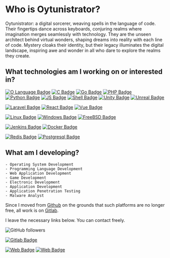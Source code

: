 # Who is Oytunistrator? 

Oytunistrator: a digital sorcerer, weaving spells in the language of code. Their fingertips dance across keyboards, conjuring realms where imagination merges seamlessly with technology. They are the unseen architect behind virtual wonders, shaping dreams into reality with each line of code. Mystery cloaks their identity, but their legacy illuminates the digital landscape, inspiring awe and wonder in all who dare to explore the realms they create.

## What technologies am I working on or interested in? 

[![O Language Badge](https://img.shields.io/badge/OLANG-purple?style=for-the-badge)](#)
[![C Badge](https://img.shields.io/badge/C/c++-blue?style=for-the-badge&logo=c&logoColor=white)](#) 
[![Go Badge](https://img.shields.io/badge/Go-9cf?style=for-the-badge&logo=go&logoColor=white)](#)
[![PHP Badge](https://img.shields.io/badge/PHP-777BB4?style=for-the-badge&logo=php&logoColor=white)](#) 
[![Python Badge](https://img.shields.io/badge/Python-3776AB?style=for-the-badge&logo=python&logoColor=white)](#)
[![JS Badge](https://img.shields.io/badge/JS-yellow?style=for-the-badge&logo=javascript&logoColor=white)](#) 
[![Shell Badge](https://img.shields.io/badge/Shell-green?style=for-the-badge&logo=gnu-bash&logoColor=black)](#)
[![Unity Badge](https://img.shields.io/badge/Unity-white?style=for-the-badge&logo=unity&logoColor=black)](#)
[![Unreal Badge](https://img.shields.io/badge/Unreal-black?style=for-the-badge&logo=unrealengine&logoColor=white)](#)

[![Laravel Badge](https://img.shields.io/badge/Laravel-FF2D20?style=for-the-badge&logo=laravel&logoColor=white)](#)
[![React Badge](https://img.shields.io/badge/React-61DAFB?style=for-the-badge&logo=react&logoColor=white)](#)
[![Vue Badge](https://img.shields.io/badge/Vue-9cf?style=for-the-badge&logo=v&logoColor=white)](#)


[![Linux Badge](https://img.shields.io/badge/Linux-FCC624?style=for-the-badge&logo=linux&logoColor=black)](#)
[![Windows Badge](https://img.shields.io/badge/Windows-blue?style=for-the-badge&logo=windows&logoColor=white)](#)
[![FreeBSD Badge](https://img.shields.io/badge/Unix-AB2B28?style=for-the-badge&logo=freebsd&logoColor=white)](#)


[![Jenkins Badge](https://img.shields.io/badge/Jenkins-D24939?style=for-the-badge&logo=jenkins&logoColor=white)](#)
[![Docker Badge](https://img.shields.io/badge/Docker-2496ED?style=for-the-badge&logo=docker&logoColor=white)](#)

[![Redis Badge](https://img.shields.io/badge/Redis-DC382D?style=for-the-badge&logo=redis&logoColor=white)](#)
[![Postgresql Badge](https://img.shields.io/badge/Postgresql-337691?style=for-the-badge&logo=postgresql&logoColor=white)](#)


## What am I developing?

```
- Operating System Development
- Programming Language Development
- Web Application Development
- Game Development
- Electronic Development
- Application Development
- Application Penetration Testing
- Malware Analyst
```

Since I moved from [Github](https://github.com/oytunistrator) on the grounds that such platforms are no longer free, all work is on [Gitlab](https://gitlab.com/oytunistrator). 

I leave the necessary links below. You can contact freely. 

![GitHub followers](https://img.shields.io/github/followers/oytunistrator?color=black&label=Oytunistrator&logo=github&logoColor=black&style=social)

[![Gitlab Badge](https://img.shields.io/badge/Gitlab-oytunistrator-red?style=for-the-badge&logo=gitlab&logoColor=white)](http://gitlab.com/oytunistrator)

[![Web Badge](https://img.shields.io/badge/Web-oytun.org-black?style=for-the-badge&logo=firefox&logoColor=white)](http://oytun.org)
[![Web Badge](https://img.shields.io/badge/Email-info%40oytun.org-blue?style=for-the-badge&logo=thunderbird&logoColor=white)](mailto:info@oytun.org)
